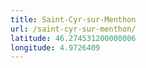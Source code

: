 ```yaml
---
title: Saint-Cyr-sur-Menthon
url: /saint-cyr-sur-menthon/
latitude: 46.274531200000006
longitude: 4.9726409
---
```

